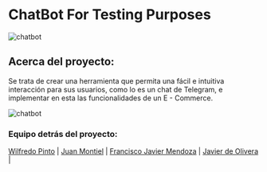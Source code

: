 # ChatBot For Testing Purposes
![chatbot](https://media1.giphy.com/media/26FPJGjhefSJuaRhu/giphy.gif)
## Acerca del proyecto:


Se trata de crear una herramienta que permita una fácil e intuitiva interacción para sus usuarios, como lo es un chat de Telegram, e implementar en esta las funcionalidades de un E - Commerce.

![chatbot](https://media2.giphy.com/media/HAUxypcipk4AvnHdp0/giphy.gif?cid=790b761137149780356bd74a9c33a890b8b9cf5ba9474fbd&rid=giphy.gif&ct=g)

### Equipo detrás del proyecto:

[Wilfredo Pinto](https://github.com/wilfredo482)  | 
[Juan Montiel]()  | 
[Francisco Javier Mendoza](https://github.com/fmbalza)  | 
[Javier de Olivera](https://github.com/requin883)  |
